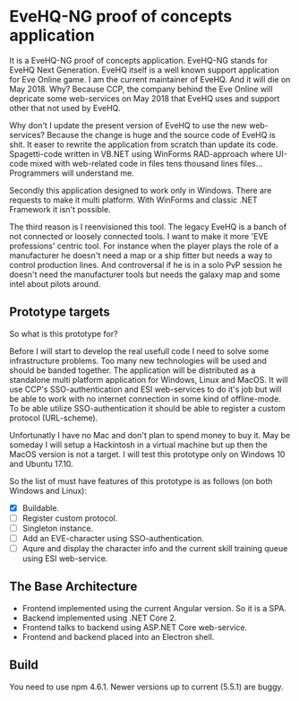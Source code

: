 # EveHQ-NG proof of concepts application #
It is a EveHQ-NG proof of concepts application. EveHQ-NG stands for EveHQ Next Generation. EveHQ itself is a well known support application for Eve Online game. I am the current maintainer of EveHQ. And it will die on May 2018. Why? Because CCP, the company behind the Eve Online will depricate some web-services on May 2018 that EveHQ uses and support other that not used by EveHQ.

Why don't I update the present version of EveHQ to use the new web-services? Because the change is huge and the source code of EveHQ is shit. It easer to rewrite the application from scratch than update its code. Spagetti-code written in VB.NET using WinForms RAD-approach where UI-code mixed with web-related code in files tens thousand lines files... Programmers will understand me.

Secondly this application designed to work only in Windows. There are requests to make it multi platform. With WinForms and classic .NET Framework it isn't possible.

The third reason is I reenvisioned this tool. The legacy EveHQ is a banch of not connected or loosely connected tools. I want to make it more 'EVE professions' centric tool. For instance when the player plays the role of a manufacturer he doesn't need a map or a ship fitter but needs a way to control production lines. And controversal if he is in a solo PvP session he doesn't need the manufacturer tools but needs the galaxy map and some intel about pilots around.

## Prototype targets ##
So what is this prototype for?

Before I will start to develop the real usefull code I need to solve some infrastructure problems. Too many new technologies will be used and should be banded together. The application will be distributed as a standalone multi platform application for Windows, Linux and MacOS. It will use CCP's SSO-authentication and ESI web-services to do it's job but will be able to work with no internet connection in some kind of offline-mode. To be able utilize SSO-authentication it should be able to register a custom protocol (URL-scheme).

Unfortunatly I have no Mac and don't plan to spend money to buy it. May be someday I will setup a Hackintosh in a virtual machine but up then the MacOS version is not a target. I will test this prototype only on Windows 10 and Ubuntu 17.10.

So the list of must have features of this prototype is as follows (on both Windows and Linux):
* [x] Buildable.
* [ ] Register custom protocol.
* [ ] Singleton instance.
* [ ] Add an EVE-character using SSO-authentication.
* [ ] Aqure and display the character info and the current skill training queue using ESI web-service.

## The Base Architecture ##
* Frontend implemented using the current Angular version. So it is a SPA.
* Backend implemented using .NET Core 2. 
* Frontend talks to backend using ASP.NET Core web-service.
* Frontend and backend placed into an Electron shell.

## Build ##
You need to use npm 4.6.1. Newer versions up to current (5.5.1) are buggy.
